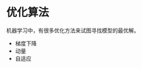 # 优化算法  
机器学习中，有很多优化方法来试图寻找模型的最优解。  
- 梯度下降
- 动量
- 自适应  
 
<!--stackedit_data:
eyJoaXN0b3J5IjpbLTk4NjYyMzEzMiwtMjk0NzAzODM4LDIzMj
I5NjI4OV19
-->